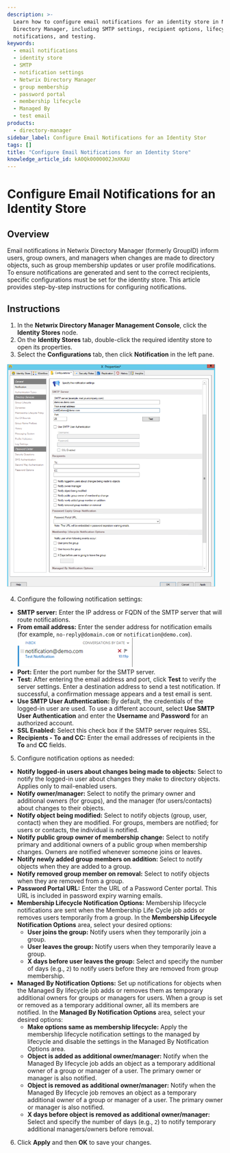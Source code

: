 ```yaml
---
description: >-
  Learn how to configure email notifications for an identity store in Netwrix
  Directory Manager, including SMTP settings, recipient options, lifecycle
  notifications, and testing.
keywords:
  - email notifications
  - identity store
  - SMTP
  - notification settings
  - Netwrix Directory Manager
  - group membership
  - password portal
  - membership lifecycle
  - Managed By
  - test email
products:
  - directory-manager
sidebar_label: Configure Email Notifications for an Identity Stor
tags: []
title: "Configure Email Notifications for an Identity Store"
knowledge_article_id: kA0Qk0000002JmXKAU
---
```


# Configure Email Notifications for an Identity Store

## Overview

Email notifications in Netwrix Directory Manager (formerly GroupID) inform users, group owners, and managers when changes are made to directory objects, such as group membership updates or user profile modifications. To ensure notifications are generated and sent to the correct recipients, specific configurations must be set for the identity store. This article provides step-by-step instructions for configuring notifications.

## Instructions

1. In the **Netwrix Directory Manager Management Console**, click the **Identity Stores** node.  
2. On the **Identity Stores** tab, double-click the required identity store to open its properties.  
3. Select the **Configurations** tab, then click **Notification** in the left pane.

![Notification configuration tab in Directory Manager identity store properties](images/ka0Qk000000EZCP_0EMQk00000BuMPJ.png)

4. Configure the following notification settings:

- **SMTP server:** Enter the IP address or FQDN of the SMTP server that will route notifications.  
- **From email address:** Enter the sender address for notification emails (for example, `no-reply@domain.com` or `notification@demo.com`).  
  ![From email address field in notification settings](images/ka0Qk000000EZCP_0EMQk00000BuMNh.png)  
- **Port:** Enter the port number for the SMTP server.  
- **Test:** After entering the email address and port, click **Test** to verify the server settings. Enter a destination address to send a test notification. If successful, a confirmation message appears and a test email is sent.  
- **Use SMTP User Authentication:** By default, the credentials of the logged-in user are used. To use a different account, select **Use SMTP User Authentication** and enter the **Username** and **Password** for an authorized account.  
- **SSL Enabled:** Select this check box if the SMTP server requires SSL.  
- **Recipients - To and CC:** Enter the email addresses of recipients in the **To** and **CC** fields.

5. Configure notification options as needed:

- **Notify logged-in users about changes being made to objects:** Select to notify the logged-in user about changes they make to directory objects. Applies only to mail-enabled users.  
- **Notify owner/manager:** Select to notify the primary owner and additional owners (for groups), and the manager (for users/contacts) about changes to their objects.  
- **Notify object being modified:** Select to notify objects (group, user, contact) when they are modified. For groups, members are notified; for users or contacts, the individual is notified.  
- **Notify public group owner of membership change:** Select to notify primary and additional owners of a public group when membership changes. Owners are notified whenever someone joins or leaves.  
- **Notify newly added group members on addition:** Select to notify objects when they are added to a group.  
- **Notify removed group member on removal:** Select to notify objects when they are removed from a group.  
- **Password Portal URL:** Enter the URL of a Password Center portal. This URL is included in password expiry warning emails.  
- **Membership Lifecycle Notification Options:** Membership lifecycle notifications are sent when the Membership Life Cycle job adds or removes users temporarily from a group. In the **Membership Lifecycle Notification Options** area, select your desired options:
  - **User joins the group:** Notify users when they temporarily join a group.  
  - **User leaves the group:** Notify users when they temporarily leave a group.  
  - **X days before user leaves the group:** Select and specify the number of days (e.g., `2`) to notify users before they are removed from group membership.
- **Managed By Notification Options:** Set up notifications for objects when the Managed By lifecycle job adds or removes them as temporary additional owners for groups or managers for users. When a group is set or removed as a temporary additional owner, all its members are notified. In the **Managed By Notification Options** area, select your desired options:
  - **Make options same as membership lifecycle:** Apply the membership lifecycle notification settings to the managed by lifecycle and disable the settings in the Managed By Notification Options area.  
  - **Object is added as additional owner/manager:** Notify when the Managed By lifecycle job adds an object as a temporary additional owner of a group or manager of a user. The primary owner or manager is also notified.  
  - **Object is removed as additional owner/manager:** Notify when the Managed By lifecycle job removes an object as a temporary additional owner of a group or manager of a user. The primary owner or manager is also notified.  
  - **X days before object is removed as additional owner/manager:** Select and specify the number of days (e.g., `2`) to notify temporary additional managers/owners before removal.

6. Click **Apply** and then **OK** to save your changes.

